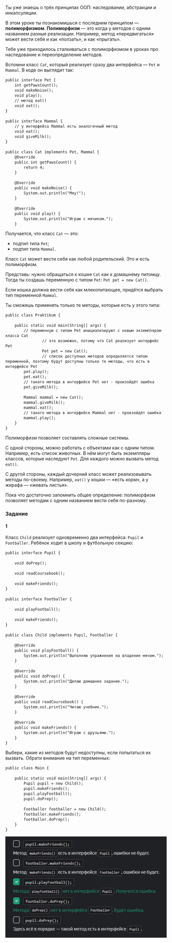 Ты уже знаешь о трёх принципах ООП: наследовании, абстракции и инкапсуляции.

В этом уроке ты познакомишься с последним принципом — **полиморфизмом**.
**Полиморфизм** — это когда у методов с одним названием разные реализации. Например, метод «передвигаться» может вести себя и как «ползать», и как «прыгать».

Тебе уже приходилось сталкиваться с полиморфизмом в уроках про наследование и переопределение методов.

Вспомни класс `Cat`, который реализует сразу два интерфейса — `Pet` и `Mammal`. В коде он выглядит так:
```
public interface Pet { 
    int getPawsCount();
    void makeNoise();
    void play();
    // метод eat()
    void eat();
}

public interface Mammal {
    // у интерфейса Mammal есть аналогичный метод
    void eat();
    void giveMilk();
}

public class Cat implements Pet, Mammal {
    @Override
    public int getPawsCount() {
        return 4;
    }

    @Override
    public void makeNoise() {
        System.out.println("Мяу!");
    }

    @Override
    public void play() {
        System.out.println("Играю с мячиком.");
    }
```

Получается, что класс `Cat` — это:

- подтип типа `Pet`;
- подтип типа `Mammal`.

Класс `Cat` может вести себя как любой родительский. Это и есть полиморфизм.

Представь: нужно обращаться к кошке `Cat` как к домашнему питомцу. Тогда ты создашь переменную с типом `Pet`: `Pet pet = new Cat()`.

Если кошка должна вести себя как млекопитающее, придётся выбрать тип переменной `Mammal`.

Ты сможешь применять только те методы, которые есть у этого типа:
```
public class Praktikum {

    public static void main(String[] args) {
        // переменную с типом Pet инициализируют с новым экземпляром класса Cat
                // это возможно, потому что Cat реализует интерфейс Pet
                Pet pet = new Cat();
                // список доступных методов определяется типом переменной, поэтому будут доступны только те методы, что есть в интерфейсе Pet
        pet.play();
        pet.eat();
        // такого метода в интерфейсе Pet нет - произойдёт ошибка
        pet.giveMilk();

        Mammal mammal = new Cat();
        mammal.giveMilk();
        mammal.eat();
        // такого метода в интерфейсе Mammal нет - произойдёт ошибка
        mammal.play();
    }
} 
```
Полиморфизм позволяет составлять сложные системы.

С одной стороны, можно работать с объектами как с одним типом. Например, есть список животных. В нём могут быть экземпляры классов, которые наследуют `Pet`. Для каждого можно вызвать метод `eat()`.

С другой стороны, каждый дочерний класс может реализовывать методы по-своему. Например, `eat()` у кошки — «есть корм», а у жирафа — «жевать листья».

Пока что достаточно запомнить общее определение: полиморфизм позволяет методам с одним названием вести себя по-разному.

### Задание
#### 1
Класс `Child` реализует одновременно два интерфейса: `Pupil` и `Footballer`. Ребёнок ходит в школу и футбольную секцию:
```
public interface Pupil {

    void doPrep();

    void readCoursebook();

    void makeFriends();
}

public interface Footballer {

    void playFootball();

    void makeFriends();
}

public class Child implements Pupil, Footballer {

    @Override
    public void playFootball() {
        System.out.println("Выполняю упражнения на владение мячом.");
    }

    @Override
    public void doPrep() {
        System.out.println("Делаю домашнее задание.");
    }

    @Override
    public void readCoursebook() {
        System.out.println("Читаю учебник.");
    }

    @Override
    public void makeFriends() {
        System.out.println("Играю с друзьями.");
    }
} 
```

Выбери, какие из методов будут недоступны, если попытаться их вызвать. Обрати внимание на тип переменных:
```
public class Main {

    public static void main(String[] args) {
        Pupil pupil = new Child();
        pupil.makeFriends();
        pupil.playFootball();
        pupil.doPrep();

        Footballer footballer = new Child();
        footballer.makeFriends();
        footballer.doPrep();
    }
} 
```
![img.png](img%2Fimg.png)